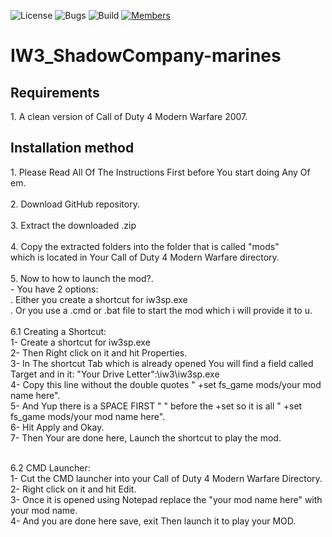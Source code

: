 ![License](https://img.shields.io/badge/license-BSD--3-orange) ![Bugs](https://img.shields.io/badge/bugs-0%20open-brightgreen) ![Build](https://img.shields.io/badge/Build-passing-brightgreen?logo=github) [![Members](https://img.shields.io/discord/750034898680807434?label=members&logo=discord&color=7289da)](https://discord.gg/CHZea8zvBG)

# IW3_ShadowCompany-marines

<h2>Requirements</h2>
1. A clean version of Call of Duty 4 Modern Warfare 2007.

<h2>Installation method</h2>
1. Please Read All Of The Instructions First before You start doing Any Of em.<br><br>
2. Download GitHub repository.<br><br>
3. Extract the downloaded .zip<br><br>
4. Copy the extracted folders into the folder that is called "mods"<br>which is located in Your Call of Duty 4 Modern Warfare directory.<br><br>
5. Now to how to launch the mod?.<br>
      - You have 2 options:<br>
      . Either you create a shortcut for iw3sp.exe<br>
      . Or you use a .cmd or .bat file to start the mod which i will provide it to u.<br><br>
6.1 Creating a Shortcut:<br>
1- Create a shortcut for iw3sp.exe<br>
2- Then Right click on it and hit Properties.<br>
3- In The shortcut Tab which is already opened You will find a field called Target and in it: "Your Drive Letter":\iw3\iw3sp.exe<br>
4- Copy this line without the double quotes " +set fs_game mods/your mod name here".<br>
5- And Yup there is a SPACE FIRST " " before the +set so it is all " +set fs_game mods/your mod name here".<br>
6- Hit Apply and Okay.<br>
7- Then Your are done here, Launch the shortcut to play the mod.<br><br>

6.2 CMD Launcher:<br>
1- Cut the CMD launcher into your Call of Duty 4 Modern Warfare Directory.<br>
2- Right click on it and hit Edit.<br>
3- Once it is opened using Notepad replace the "your mod name here" with your mod name.<br>
4- And you are done here save, exit Then launch it to play your MOD.<br>
